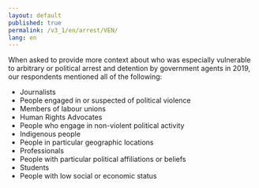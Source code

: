 ```yaml
---
layout: default
published: true
permalink: /v3_1/en/arrest/VEN/
lang: en
---
```


When asked to provide more context about who was especially vulnerable to arbitrary or political arrest and detention by government agents in 2019, our respondents mentioned all of the following:

-	Journalists
-	People engaged in or suspected of political violence
-	Members of labour unions
-	Human Rights Advocates
-	People who engage in non-violent political activity
-	Indigenous people
-	People in particular geographic locations
-	Professionals
-	People with particular political affiliations or beliefs
-	Students
-	People with low social or economic status
